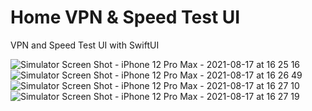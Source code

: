 # Home VPN & Speed Test UI
VPN and Speed Test UI with SwiftUI


![Simulator Screen Shot - iPhone 12 Pro Max - 2021-08-17 at 16 25 16](https://user-images.githubusercontent.com/19494818/129718065-8e41c013-eb2d-471f-88aa-ac7f1510c039.png)
![Simulator Screen Shot - iPhone 12 Pro Max - 2021-08-17 at 16 26 49](https://user-images.githubusercontent.com/19494818/129718164-2bc6bea2-dbc0-4d69-8cc5-20d547a69b4d.png)
![Simulator Screen Shot - iPhone 12 Pro Max - 2021-08-17 at 16 27 10](https://user-images.githubusercontent.com/19494818/129718189-454f6543-aa10-42bf-bc0d-810b03e137e6.png)
![Simulator Screen Shot - iPhone 12 Pro Max - 2021-08-17 at 16 27 19](https://user-images.githubusercontent.com/19494818/129718190-c2c39955-7c3d-41f7-a84a-0ae040c67297.png)
